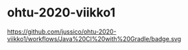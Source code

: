 # ohtu-2020-viikko1

https://github.com/jussico/ohtu-2020-viikko1/workflows/Java%20CI%20with%20Gradle/badge.svg
